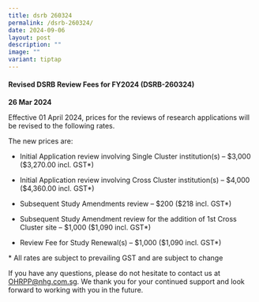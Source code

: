 ```yaml
---
title: dsrb 260324
permalink: /dsrb-260324/
date: 2024-09-06
layout: post
description: ""
image: ""
variant: tiptap
---
```

<h4><strong>Revised DSRB Review Fees for FY2024 (DSRB-260324)</strong></h4>
<p><strong>26 Mar 2024&nbsp;&nbsp;</strong>
</p>
<p>Effective 01 April 2024, prices for the reviews of research applications
will be revised to the following rates.</p>
<p>The new prices are:</p>
<ul data-tight="true" class="tight">
<li>
<p>Initial Application review involving Single Cluster institution(s) – $3,000
($3,270.00 incl. GST*)</p>
</li>
<li>
<p>Initial Application review involving Cross Cluster institution(s) – $4,000
($4,360.00 incl. GST*)</p>
</li>
<li>
<p>Subsequent Study Amendments review – $200 ($218 incl. GST*)</p>
</li>
<li>
<p>Subsequent Study Amendment review for the addition of 1st Cross Cluster
site – $1,000 ($1,090 incl. GST*)</p>
</li>
<li>
<p>Review Fee for Study Renewal(s) – $1,000 ($1,090 incl. GST*)</p>
</li>
</ul>
<p>* All rates are subject to prevailing GST and are subject to change</p>
<p>If you have any questions, please do not hesitate to contact us at <a href="mailto:OHRPP@nhg.com.sg" rel="noopener noreferrer nofollow" target="_blank">OHRPP@nhg.com.sg</a>.
We thank you for your continued support and look forward to working with
you in the future.</p>